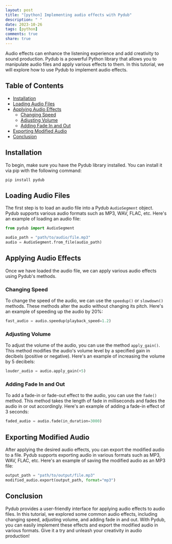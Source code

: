 ```yaml
---
layout: post
title: "[python] Implementing audio effects with Pydub"
description: " "
date: 2023-10-26
tags: [python]
comments: true
share: true
---
```


Audio effects can enhance the listening experience and add creativity to sound production. Pydub is a powerful Python library that allows you to manipulate audio files and apply various effects to them. In this tutorial, we will explore how to use Pydub to implement audio effects.

## Table of Contents
- [Installation](#installation)
- [Loading Audio Files](#loading-audio-files)
- [Applying Audio Effects](#applying-audio-effects)
  - [Changing Speed](#changing-speed)
  - [Adjusting Volume](#adjusting-volume)
  - [Adding Fade In and Out](#adding-fade-in-and-out)
- [Exporting Modified Audio](#exporting-modified-audio)
- [Conclusion](#conclusion)

## Installation

To begin, make sure you have the Pydub library installed. You can install it via pip with the following command:

```
pip install pydub
```

## Loading Audio Files

The first step is to load an audio file into a Pydub `AudioSegment` object. Pydub supports various audio formats such as MP3, WAV, FLAC, etc. Here's an example of loading an audio file:

```python
from pydub import AudioSegment

audio_path = "path/to/audio/file.mp3"
audio = AudioSegment.from_file(audio_path)
```

## Applying Audio Effects

Once we have loaded the audio file, we can apply various audio effects using Pydub's methods.

### Changing Speed

To change the speed of the audio, we can use the `speedup()` or `slowdown()` methods. These methods alter the audio without changing its pitch. Here's an example of speeding up the audio by 20%:

```python
fast_audio = audio.speedup(playback_speed=1.2)
```

### Adjusting Volume

To adjust the volume of the audio, you can use the method `apply_gain()`. This method modifies the audio's volume level by a specified gain in decibels (positive or negative). Here's an example of increasing the volume by 5 decibels:

```python
louder_audio = audio.apply_gain(+5)
```

### Adding Fade In and Out

To add a fade-in or fade-out effect to the audio, you can use the `fade()` method. This method takes the length of fade in milliseconds and fades the audio in or out accordingly. Here's an example of adding a fade-in effect of 3 seconds:

```python
faded_audio = audio.fade(in_duration=3000)
```

## Exporting Modified Audio

After applying the desired audio effects, you can export the modified audio to a file. Pydub supports exporting audio in various formats such as MP3, WAV, FLAC, etc. Here's an example of saving the modified audio as an MP3 file:

```python
output_path = "path/to/output/file.mp3"
modified_audio.export(output_path, format="mp3")
```

## Conclusion

Pydub provides a user-friendly interface for applying audio effects to audio files. In this tutorial, we explored some common audio effects, including changing speed, adjusting volume, and adding fade in and out. With Pydub, you can easily implement these effects and export the modified audio in various formats. Give it a try and unleash your creativity in audio production!